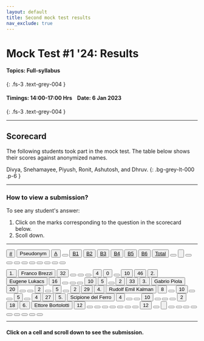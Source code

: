 ```yaml
---
layout: default
title: Second mock test results
nav_exclude: true
---
```



#  Mock Test #1 '24: Results

#### Topics: Full-syllabus  
{: .fs-3 .text-grey-004 }


#### Timings: 14:00-17:00 Hrs &nbsp;&nbsp;  Date: 6 Jan 2023
{: .fs-3 .text-grey-004 }

---


## Scorecard


The following students took part in the mock test. The table below shows their scores against anonymized names.

Divya,  Snehamayee,  Piyush,  Ronit,  Ashutosh,  and Dhruv.
{: .bg-grey-lt-000 .p-6 }


---

### How to view a submission?

To see any student's answer:

1. Click on the marks corresponding to the question in the scorecard below.
2. Scoll down.


---

  <div class="markpalette">
      <div class="markpalette-keys">

<button class="markbutton white"><u>#</u></button>
<input type="button" class="markbutton white" value="Pseudonym"/>
<button class="markbutton white"><u>A</u></button>
<button class="markbutton white"></button>
<button class="markbutton white"><u>B1</u></button>
<button class="markbutton white"><u>B2</u></button>
<button class="markbutton white"><u>B3</u></button>
<button class="markbutton white"><u>B4</u></button>
<button class="markbutton white"><u>B5</u></button>
<button class="markbutton white"><u>B6</u></button>
<button class="markbutton white"><u>Total</u></button>
<button class="markbutton white"></button>
<input type="button" class="markbutton white" value=""/>
<button class="markbutton white" ></button>
<button class="markbutton white"></button>
<button class="markbutton white"></button>
<button class="markbutton white"></button>
<button class="markbutton white"></button>
<button class="markbutton white"></button>
<button class="markbutton white"></button>
<button class="markbutton white"></button>
<button class="markbutton white"></button>


<button class="markbutton rank">1. </button>
<input type="button" class="markbutton white" value="Franco Brezzi"/>
<button class="markbutton blank" onclick = "markdisplay('Franco_Brezzi/PartA',19)">32</button>
<button class="button white"></button>
<button class="button blank"></button>
<button class="button blank"></button>
<button class="markbutton right" onclick = "markdisplay('Franco_Brezzi/B3',19)">4</button>
<button class="markbutton wrong" onclick = "markdisplay('Franco_Brezzi/B4',19)">0</button>
<button class="button blank"></button>
<button class="markbutton right" onclick = "markdisplay('Franco_Brezzi/B6',19)">10</button>
<button class="markbutton total">46</button>
<button class="markbutton rank">2. </button>
<input type="button" class="markbutton white" value="Eugene Lukacs"/>
<button class="markbutton blank" onclick = "markdisplay('Eugene_Lukacs/PartA',19)">16</button>
<button class="button white"></button>
<button class="button blank"></button>
<button class="button blank"></button>
<button class="markbutton right" onclick = "markdisplay('Eugene_Lukacs/B3',19)">10</button>
<button class="markbutton right" onclick = "markdisplay('Eugene_Lukacs/B4',19)">5</button>
<button class="button blank"></button>
<button class="markbutton wrong" onclick = "markdisplay('Eugene_Lukacs/B6',19)">2</button>
<button class="markbutton total">33</button>
<button class="markbutton rank">3. </button>
<input type="button" class="markbutton white" value="Gabrio Piola"/>
<button class="markbutton blank" onclick = "markdisplay('Gabrio_Piola/PartA',19)">20</button>
<button class="button white"></button>
<button class="button blank"></button>
<button class="markbutton wrong" onclick = "markdisplay('Gabrio_Piola/B2',19)">2</button>
<button class="button blank"></button>
<button class="markbutton right" onclick = "markdisplay('Gabrio_Piola/B4',19)">5</button>
<button class="button blank"></button>
<button class="markbutton wrong" onclick = "markdisplay('Gabrio_Piola/B6',19)">2</button>
<button class="markbutton total">29</button>
<button class="markbutton rank">4. </button>
<input type="button" class="markbutton white" value="Rudolf Emil Kalman"/>
<button class="markbutton blank" onclick = "markdisplay('Rudolf_Emil_Kalman/PartA',19)">8</button>
<button class="button white"></button>
<button class="markbutton right" onclick = "markdisplay('Rudolf_Emil_Kalman/B1',19)">10</button>
<button class="button blank"></button>
<button class="button blank"></button>
<button class="markbutton right" onclick = "markdisplay('Rudolf_Emil_Kalman/B4',19)">5</button>
<button class="button blank"></button>
<button class="markbutton right" onclick = "markdisplay('Rudolf_Emil_Kalman/B6',19)">4</button>
<button class="markbutton total">27</button>
<button class="markbutton rank">5. </button>
<input type="button" class="markbutton white" value="Scipione del Ferro"/>
<button class="markbutton blank" onclick = "markdisplay('Scipione_del_Ferro/PartA',19)">4</button>
<button class="button white"></button>
<button class="button blank"></button>
<button class="markbutton right" onclick = "markdisplay('Scipione_del_Ferro/B2',19)">10</button>
<button class="button blank"></button>
<button class="button blank"></button>
<button class="button blank"></button>
<button class="markbutton wrong" onclick = "markdisplay('Scipione_del_Ferro/B6',19)">2</button>
<button class="markbutton total">18</button>
<button class="markbutton rank">6. </button>
<input type="button" class="markbutton white" value="Ettore Bortolotti"/>
<button class="markbutton blank" onclick = "markdisplay('Ettore_Bortolotti/PartA',19)">12</button>
<button class="button white"></button>
<button class="button blank"></button>
<button class="button blank"></button>
<button class="button blank"></button>
<button class="button blank"></button>
<button class="button blank"></button>
<button class="button blank"></button>
<button class="markbutton total">12</button>
<button class="markbutton white"></button>
<input type="button" class="markbutton white" value=""/>
<button class="markbutton white"></button>
<button class="markbutton white"></button>
<button class="markbutton white"></button>
<button class="markbutton white"></button>
<button class="markbutton white"></button>
<button class="markbutton white"></button>
<button class="markbutton white"></button>
<button class="markbutton white"></button>
<button class="markbutton white"></button>



</div>
</div>


<!--

<br>
<i>Offline entries are shown after the blank line.</i>

-->

<hr>

<div style="min-height:2px" id="themarktext">
<h4>Click on a cell and scroll down to see the submission.</h4>
</div>


<br>











